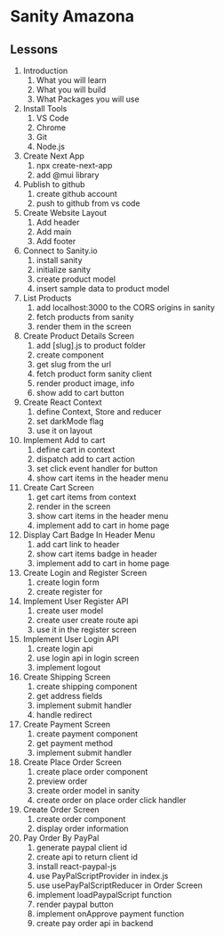 # Sanity Amazona

## Lessons

1. Introduction
   1. What you will learn
   2. What you will build
   3. What Packages you will use
2. Install Tools
   1. VS Code
   2. Chrome
   3. Git
   4. Node.js
3. Create Next App
   1. npx create-next-app
   2. add @mui library
4. Publish to github
   1. create github account
   2. push to github from vs code
5. Create Website Layout
   1. Add header
   2. Add main
   3. Add footer
6. Connect to Sanity.io
   1. install sanity
   2. initialize sanity
   3. create product model
   4. insert sample data to product model
7. List Products
   1. add localhost:3000 to the CORS origins in sanity
   2. fetch products from sanity
   3. render them in the screen
8. Create Product Details Screen
   1. add [slug].js to product folder
   2. create component
   3. get slug from the url
   4. fetch product form sanity client
   5. render product image, info
   6. show add to cart button
9. Create React Context
   1. define Context, Store and reducer
   2. set darkMode flag
   3. use it on layout
10. Implement Add to cart
    1. define cart in context
    2. dispatch add to cart action
    3. set click event handler for button
    4. show cart items in the header menu
11. Create Cart Screen
    1. get cart items from context
    2. render in the screen
    3. show cart items in the header menu
    4. implement add to cart in home page
12. Display Cart Badge In Header Menu
    1. add cart link to header
    2. show cart items badge in header
    3. implement add to cart in home page
13. Create Login and Register Screen
    1. create login form
    2. create register for
14. Implement User Register API
    1. create user model
    2. create user create route api
    3. use it in the register screen
15. Implement User Login API
    1. create login api
    2. use login api in login screen
    3. implement logout
16. Create Shipping Screen
    1. create shipping component
    2. get address fields
    3. implement submit handler
    4. handle redirect
17. Create Payment Screen
    1. create payment component
    2. get payment method
    3. implement submit handler
18. Create Place Order Screen
    1. create place order component
    2. preview order
    3. create order model in sanity
    4. create order on place order click handler
19. Create Order Screen
    1. create order component
    2. display order information
20. Pay Order By PayPal
    1. generate paypal client id
    2. create api to return client id
    3. install react-paypal-js
    4. use PayPalScriptProvider in index.js
    5. use usePayPalScriptReducer in Order Screen
    6. implement loadPaypalScript function
    7. render paypal button
    8. implement onApprove payment function
    9. create pay order api in backend
